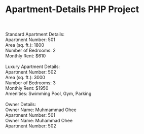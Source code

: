 # Apartment-Details PHP Project
<br>
<br>
Standard Apartment Details:<br>
Apartment Number: 501<br>
Area (sq. ft.): 1800<br>
Number of Bedrooms: 2<br>
Monthly Rent: $610
<br>
<br>
Luxury Apartment Details:<br>
Apartment Number: 502<br>
Area (sq. ft.): 3000<br>
Number of Bedrooms: 3<br>
Monthly Rent: $1950<br>
Amenities: Swimming Pool, Gym, Parking
<br>
<br>
Owner Details:<br>
Owner Name: Muhmammad Ohee<br>
Apartment Number: 501<br>
Owner Name: Muhammad Ohee<br>
Apartment Number: 502<br>
